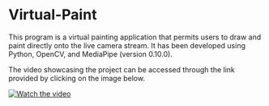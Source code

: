 # Virtual-Paint
This program is a virtual painting application that permits users to draw and paint directly onto the live camera stream. It has been developed using Python, OpenCV, and MediaPipe (version 0.10.0).

The video showcasing the project can be accessed through the link provided by clicking on the image below.

[![Watch the video](https://img.youtube.com/vi/MbDAJB7sseI/maxresdefault.jpg)](https://youtu.be/MbDAJB7sseI)

